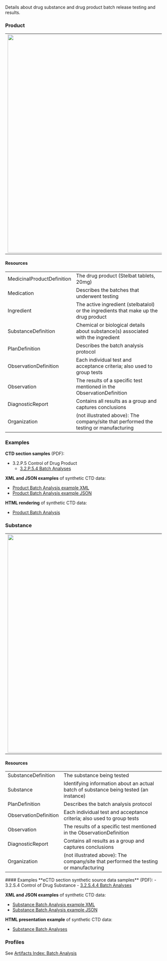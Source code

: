 Details about drug substance and drug product batch release testing and results.

### Product 

<table>
<tr><td><img src="batch_analysis_FHIR_resources.png" width="700"/></td></tr>
</table>

#### Resources
<table>
<tr><td>MedicinalProductDefinition</td><td>The drug product (Stelbat tablets, 20mg)</td></tr>
<tr><td>Medication</td><td>Describes the batches that underwent testing</td></tr>
<tr><td>Ingredient</td><td>The active ingredient (stelbatalol) or the ingredients that make up the drug product</td></tr>
<tr><td>SubstanceDefinition</td><td>Chemical or biological details about substance(s) associated with the ingredient</td></tr>
<tr><td>PlanDefinition</td><td>Describes the batch analysis protocol</td></tr>
<tr><td>ObservationDefinition</td><td>Each individual  test and acceptance criteria; also used to group tests</td></tr>
<tr><td>Observation</td><td>The results of a specific test mentioned in the ObservationDefinition</td></tr>
<tr><td>DiagnosticReport</td><td>Contains all results as a group and captures conclusions</td></tr>
<tr><td>Organization</td><td>(not illustrated above): The company/site that performed the testing or manufacturing</td></tr>
</table>

### Examples
**CTD section samples** (PDF):
- 3.2.P.5 Control of Drug Product
    - <a href="https://github.com/HL7/uv-dx-pq/raw/master/input/examples-pdf/3.2.P.5.4_Batch_Analyses.pdf ">3.2.P.5.4 Batch Analyses</a>

**XML and JSON examples** of synthetic CTD data:
- <a href="Bundle-bundle-batch-analysis-pq-ex1-prod.xml.html">Product Batch Analysis example XML</a>
- <a href="Bundle-bundle-batch-analysis-pq-ex1-prod.json.html">Product Batch Analysis example JSON</a>

**HTML rendering** of synthetic CTD data:
- <a href="batch_anal_rend_p.html">Product Batch Analysis</a>


### Substance
<table>
<tr><td><img src=" substance_batch_analysis_resources.png" width="700"/></td></tr>
</table>
 

#### Resources
<table>
<tr><td>SubstanceDefinition</td><td>The substance being tested</td></tr>
<tr><td>Substance</td><td>Identifying information about an actual batch of substance being tested (an instance)</td></tr>
<tr><td>PlanDefinition</td><td>Describes the batch analysis protocol</td></tr>
<tr><td>ObservationDefinition</td><td>Each individual  test and acceptance criteria; also used to group tests</td></tr>
<tr><td>Observation</td><td>The results of a specific test mentioned in the ObservationDefinition</td></tr>
<tr><td>DiagnosticReport</td><td>Contains all results as a group and captures conclusions</td></tr>
<tr><td>Organization</td><td>(not illustrated above): The company/site that performed the testing or manufacturing</td></tr>
</table>
#### Examples
**eCTD section synthetic source data samples** (PDF):
- 3.2.S.4 Control of Drug Substance
    - <a href="https://github.com/HL7/uv-dx-pq/raw/master/input/examples-pdf/3.2.S.4.4_Batch_Analyses.pdf ">3.2.S.4.4 Batch Analyses</a>

**XML and JSON examples** of synthetic CTD data:
- <a href="Bundle-bundle-batch-analysis-pq-ex2-sub.xml.html">Substance Batch Analysis example XML</a>
- <a href="Bundle-bundle-batch-analysis-pq-ex2-sub.json.html">Substance Batch Analysis example JSON</a>

**HTML presentation example** of synthetic CTD data:
- <a href="batch_anal_rend_s.html">Substance Batch Analyses</a>

### Profiles 
See [Artifacts Index: Batch Analysis](artifacts.html#batch-analysis)
